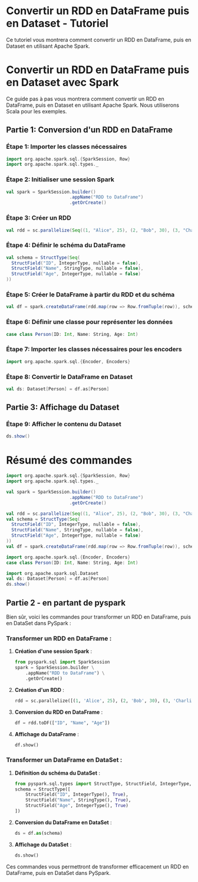 # Convertir un RDD en DataFrame puis en Dataset - Tutoriel

Ce tutoriel vous montrera comment convertir un RDD en DataFrame, puis en Dataset en utilisant Apache Spark.

# Convertir un RDD en DataFrame puis en Dataset avec Spark

Ce guide pas à pas vous montrera comment convertir un RDD en DataFrame, puis en Dataset en utilisant Apache Spark. Nous utiliserons Scala pour les exemples.

## Partie 1: Conversion d'un RDD en DataFrame

### Étape 1: Importer les classes nécessaires
```scala
import org.apache.spark.sql.{SparkSession, Row}
import org.apache.spark.sql.types._
```

### Étape 2: Initialiser une session Spark
```scala
val spark = SparkSession.builder()
                        .appName("RDD to DataFrame")
                        .getOrCreate()
```

### Étape 3: Créer un RDD
```scala
val rdd = sc.parallelize(Seq((1, "Alice", 25), (2, "Bob", 30), (3, "Charlie", 35)))
```

### Étape 4: Définir le schéma du DataFrame
```scala
val schema = StructType(Seq(
  StructField("ID", IntegerType, nullable = false),
  StructField("Name", StringType, nullable = false),
  StructField("Age", IntegerType, nullable = false)
))
```

### Étape 5: Créer le DataFrame à partir du RDD et du schéma
```scala
val df = spark.createDataFrame(rdd.map(row => Row.fromTuple(row)), schema)
```

### Étape 6: Définir une classe pour représenter les données
```scala
case class Person(ID: Int, Name: String, Age: Int)
```

### Étape 7: Importer les classes nécessaires pour les encoders
```scala
import org.apache.spark.sql.{Encoder, Encoders}
```

### Étape 8: Convertir le DataFrame en Dataset
```scala
val ds: Dataset[Person] = df.as[Person]
```

## Partie 3: Affichage du Dataset

### Étape 9: Afficher le contenu du Dataset
```scala
ds.show()
```
# Résumé des commandes
```scala
import org.apache.spark.sql.{SparkSession, Row}
import org.apache.spark.sql.types._

val spark = SparkSession.builder()
                        .appName("RDD to DataFrame")
                        .getOrCreate()

val rdd = sc.parallelize(Seq((1, "Alice", 25), (2, "Bob", 30), (3, "Charlie", 35)))
val schema = StructType(Seq(
  StructField("ID", IntegerType, nullable = false),
  StructField("Name", StringType, nullable = false),
  StructField("Age", IntegerType, nullable = false)
))
val df = spark.createDataFrame(rdd.map(row => Row.fromTuple(row)), schema)

import org.apache.spark.sql.{Encoder, Encoders}
case class Person(ID: Int, Name: String, Age: Int)

import org.apache.spark.sql.Dataset
val ds: Dataset[Person] = df.as[Person]
ds.show()
```

## Partie 2 - en partant de pyspark

Bien sûr, voici les commandes pour transformer un RDD en DataFrame, puis en DataSet dans PySpark :

### Transformer un RDD en DataFrame :

1. **Création d'une session Spark** :
   ```python
   from pyspark.sql import SparkSession
   spark = SparkSession.builder \
       .appName("RDD to DataFrame") \
       .getOrCreate()
   ```

2. **Création d'un RDD** :
   ```python
   rdd = sc.parallelize([(1, 'Alice', 25), (2, 'Bob', 30), (3, 'Charlie', 35)])
   ```

3. **Conversion du RDD en DataFrame** :
   ```python
   df = rdd.toDF(["ID", "Name", "Age"])
   ```

4. **Affichage du DataFrame** :
   ```python
   df.show()
   ```

### Transformer un DataFrame en DataSet :

1. **Définition du schéma du DataSet** :
   ```python
   from pyspark.sql.types import StructType, StructField, IntegerType, StringType
   schema = StructType([
       StructField("ID", IntegerType(), True),
       StructField("Name", StringType(), True),
       StructField("Age", IntegerType(), True)
   ])
   ```

2. **Conversion du DataFrame en DataSet** :
   ```python
   ds = df.as(schema)
   ```

3. **Affichage du DataSet** :
   ```python
   ds.show()
   ```
Ces commandes vous permettront de transformer efficacement un RDD en DataFrame, puis en DataSet dans PySpark.
